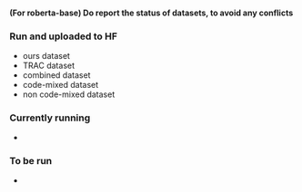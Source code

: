 #### (For roberta-base) Do report the status of datasets, to avoid any conflicts ####

### Run and uploaded to HF ###
* ours dataset
* TRAC dataset
* combined dataset
* code-mixed dataset
* non code-mixed dataset
### Currently running ###
* 
### To be run ###
*


